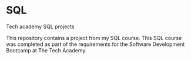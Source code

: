 # SQL
Tech academy SQL projects

This repository contains a project from my SQL course. This SQL course was completed as part of the requirements for the Software Development Bootcamp at The Tech Academy.
